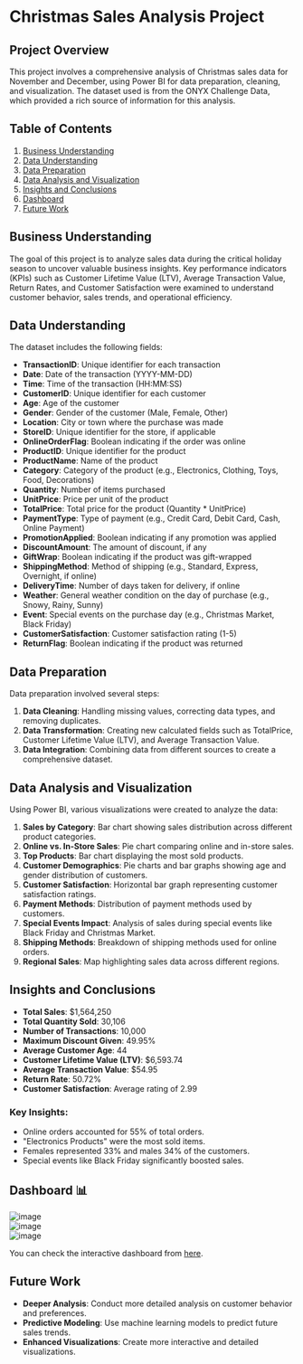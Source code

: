 
# Christmas Sales Analysis Project

## Project Overview
This project involves a comprehensive analysis of Christmas sales data for November and December, using Power BI for data preparation, cleaning, and visualization. The dataset used is from the ONYX Challenge Data, which provided a rich source of information for this analysis.

## Table of Contents
1. [Business Understanding](#business-understanding)
2. [Data Understanding](#data-understanding)
3. [Data Preparation](#data-preparation)
4. [Data Analysis and Visualization](#data-analysis-and-visualization)
5. [Insights and Conclusions](#insights-and-conclusions)
6. [Dashboard](Dashboard)
7. [Future Work](#future-work)

## Business Understanding
The goal of this project is to analyze sales data during the critical holiday season to uncover valuable business insights. Key performance indicators (KPIs) such as Customer Lifetime Value (LTV), Average Transaction Value, Return Rates, and Customer Satisfaction were examined to understand customer behavior, sales trends, and operational efficiency.

## Data Understanding
The dataset includes the following fields:
- **TransactionID**: Unique identifier for each transaction
- **Date**: Date of the transaction (YYYY-MM-DD)
- **Time**: Time of the transaction (HH:MM:SS)
- **CustomerID**: Unique identifier for each customer
- **Age**: Age of the customer
- **Gender**: Gender of the customer (Male, Female, Other)
- **Location**: City or town where the purchase was made
- **StoreID**: Unique identifier for the store, if applicable
- **OnlineOrderFlag**: Boolean indicating if the order was online
- **ProductID**: Unique identifier for the product
- **ProductName**: Name of the product
- **Category**: Category of the product (e.g., Electronics, Clothing, Toys, Food, Decorations)
- **Quantity**: Number of items purchased
- **UnitPrice**: Price per unit of the product
- **TotalPrice**: Total price for the product (Quantity * UnitPrice)
- **PaymentType**: Type of payment (e.g., Credit Card, Debit Card, Cash, Online Payment)
- **PromotionApplied**: Boolean indicating if any promotion was applied
- **DiscountAmount**: The amount of discount, if any
- **GiftWrap**: Boolean indicating if the product was gift-wrapped
- **ShippingMethod**: Method of shipping (e.g., Standard, Express, Overnight, if online)
- **DeliveryTime**: Number of days taken for delivery, if online
- **Weather**: General weather condition on the day of purchase (e.g., Snowy, Rainy, Sunny)
- **Event**: Special events on the purchase day (e.g., Christmas Market, Black Friday)
- **CustomerSatisfaction**: Customer satisfaction rating (1-5)
- **ReturnFlag**: Boolean indicating if the product was returned

## Data Preparation
Data preparation involved several steps:
1. **Data Cleaning**: Handling missing values, correcting data types, and removing duplicates.
2. **Data Transformation**: Creating new calculated fields such as TotalPrice, Customer Lifetime Value (LTV), and Average Transaction Value.
3. **Data Integration**: Combining data from different sources to create a comprehensive dataset.

## Data Analysis and Visualization
Using Power BI, various visualizations were created to analyze the data:
1. **Sales by Category**: Bar chart showing sales distribution across different product categories.
2. **Online vs. In-Store Sales**: Pie chart comparing online and in-store sales.
3. **Top Products**: Bar chart displaying the most sold products.
4. **Customer Demographics**: Pie charts and bar graphs showing age and gender distribution of customers.
5. **Customer Satisfaction**: Horizontal bar graph representing customer satisfaction ratings.
6. **Payment Methods**: Distribution of payment methods used by customers.
7. **Special Events Impact**: Analysis of sales during special events like Black Friday and Christmas Market.
8. **Shipping Methods**: Breakdown of shipping methods used for online orders.
9. **Regional Sales**: Map highlighting sales data across different regions.

## Insights and Conclusions
- **Total Sales**: $1,564,250
- **Total Quantity Sold**: 30,106
- **Number of Transactions**: 10,000
- **Maximum Discount Given**: 49.95%
- **Average Customer Age**: 44
- **Customer Lifetime Value (LTV)**: $6,593.74
- **Average Transaction Value**: $54.95
- **Return Rate**: 50.72%
- **Customer Satisfaction**: Average rating of 2.99

### Key Insights:
- Online orders accounted for 55% of total orders.
- "Electronics Products" were the most sold items.
- Females represented 33% and males 34% of the customers.
- Special events like Black Friday significantly boosted sales.
## Dashboard 📊  <br>
![image](https://github.com/user-attachments/assets/9aadc982-3549-4ad2-87fc-d7ff32bcb74b) <br>
![image](https://github.com/user-attachments/assets/2146ba0b-8490-4a4a-8ba8-ff59aa7b04ed) <br>
![image](https://github.com/user-attachments/assets/f7b43aac-06af-450f-a3da-c08eda046bd9) <br>

You can check the interactive dashboard from [here](https://www.linkedin.com/feed/update/urn:li:activity:7248744583482724354/).

## Future Work
- **Deeper Analysis**: Conduct more detailed analysis on customer behavior and preferences.
- **Predictive Modeling**: Use machine learning models to predict future sales trends.
- **Enhanced Visualizations**: Create more interactive and detailed visualizations.


